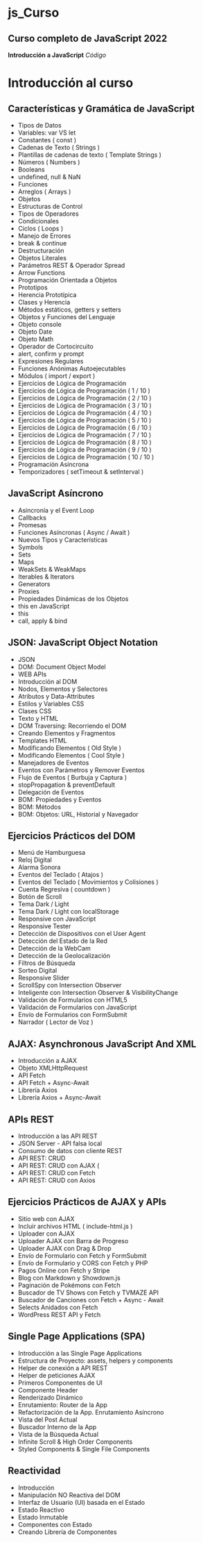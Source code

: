 # js_Curso

## Curso completo de JavaScript 2022

__Introducción a JavaScript__
_Código_


# Introducción al curso


## Características y Gramática de JavaScript

* Tipos de Datos
* Variables: var VS let
* Constantes ( const )
* Cadenas de Texto ( Strings )
* Plantillas de cadenas de texto ( Template Strings )
* Números ( Numbers )
* Booleans
* undefined, null & NaN
* Funciones
* Arreglos ( Arrays )
* Objetos
* Estructuras de Control
* Tipos de Operadores
* Condicionales
* Ciclos ( Loops )
* Manejo de Errores
* break & continue
* Destructuración
* Objetos Literales
* Parámetros REST & Operador Spread
* Arrow Functions
* Programación Orientada a Objetos
* Prototipos
* Herencia Prototípica
* Clases y Herencia
* Métodos estáticos, getters y setters
* Objetos y Funciones del Lenguaje
* Objeto console
* Objeto Date
* Objeto Math
* Operador de Cortocircuito
* alert, confirm y prompt
* Expresiones Regulares
* Funciones Anónimas Autoejecutables
* Módulos ( import / export )
* Ejercicios de Lógica de Programación
* Ejercicios de Lógica de Programación ( 1 / 10 )
* Ejercicios de Lógica de Programación ( 2 / 10 )
* Ejercicios de Lógica de Programación ( 3 / 10 )
* Ejercicios de Lógica de Programación ( 4 / 10 )
* Ejercicios de Lógica de Programación ( 5 / 10 )
* Ejercicios de Lógica de Programación ( 6 / 10 )
* Ejercicios de Lógica de Programación ( 7 / 10 )
* Ejercicios de Lógica de Programación ( 8 / 10 )
* Ejercicios de Lógica de Programación ( 9 / 10 )
* Ejercicios de Lógica de Programación ( 10 / 10 )
* Programación Asíncrona
* Temporizadores ( setTimeout & setInterval )



## JavaScript Asíncrono

* Asincronía y el Event Loop
* Callbacks
* Promesas
* Funciones Asíncronas ( Async / Await )
* Nuevos Tipos y Características
* Symbols
* Sets
* Maps
* WeakSets & WeakMaps
* Iterables & Iterators
* Generators
* Proxies
* Propiedades Dinámicas de los Objetos
* this en JavaScript
* this
* call, apply & bind

## JSON: JavaScript Object Notation

* JSON
* DOM: Document Object Model
* WEB APIs
* Introducción al DOM
* Nodos, Elementos y Selectores
* Atributos y Data-Attributes
* Estilos y Variables CSS
* Clases CSS
* Texto y HTML
* DOM Traversing: Recorriendo el DOM
* Creando Elementos y Fragmentos
* Templates HTML
* Modificando Elementos ( Old Style )
* Modificando Elementos ( Cool Style )
* Manejadores de Eventos
* Eventos con Parámetros y Remover Eventos
* Flujo de Eventos ( Burbuja y Captura )
* stopPropagation & preventDefault
* Delegación de Eventos
* BOM: Propiedades y Eventos
* BOM: Métodos
* BOM: Objetos: URL, Historial y Navegador

## Ejercicios Prácticos del DOM

* Menú de Hamburguesa
* Reloj Digital
* Alarma Sonora
* Eventos del Teclado ( Atajos )
* Eventos del Teclado ( Movimientos y Colisiones )
* Cuenta Regresiva ( countdown )
* Botón de Scroll
* Tema Dark / Light
* Tema Dark / Light con localStorage
* Responsive con JavaScript
* Responsive Tester
* Detección de Dispositivos con el User Agent
* Detección del Estado de la Red
* Detección de la WebCam
* Detección de la Geolocalización
* Filtros de Búsqueda
* Sorteo Digital
* Responsive Slider
* ScrollSpy con Intersection Observer
* Inteligente con Intersection Observer & VisibilityChange
* Validación de Formularios con HTML5
* Validación de Formularios con JavaScript
* Envío de Formularios con FormSubmit
* Narrador ( Lector de Voz )

## AJAX: Asynchronous JavaScript And XML

* Introducción a AJAX
* Objeto XMLHttpRequest
* API Fetch
* API Fetch + Async-Await
* Librería Axios
* Librería Axios + Async-Await

## APIs REST

* Introducción a las API REST
* JSON Server - API falsa local
* Consumo de datos con cliente REST
* API REST: CRUD
* API REST: CRUD con AJAX (
* API REST: CRUD con Fetch 
* API REST: CRUD con Axios 


## Ejercicios Prácticos de AJAX y APIs

* Sitio web con AJAX
* Incluir archivos HTML ( include-html.js )
* Uploader con AJAX
* Uploader AJAX con Barra de Progreso
* Uploader AJAX con Drag & Drop
* Envío de Formulario con Fetch y FormSubmit
* Envío de Formulario y CORS con Fetch y PHP
* Pagos Online con Fetch y Stripe
* Blog con Markdown y Showdown.js
* Paginación de Pokémons con Fetch
* Buscador de TV Shows con Fetch y TVMAZE API
* Buscador de Canciones con Fetch + Async - Await
* Selects Anidados con Fetch
* WordPress REST API y Fetch

## Single Page Applications (SPA)

* Introducción a las Single Page Applications
* Estructura de Proyecto: assets, helpers y components
* Helper de conexión a API REST
* Helper de peticiones AJAX
* Primeros Componentes de UI
* Componente Header
* Renderizado Dinámico
* Enrutamiento: Router de la App
* Refactorización de la App. Enrutamiento Asíncrono
* Vista del Post Actual
* Buscador Interno de la App
* Vista de la Búsqueda Actual
* Infinite Scroll & High Order Components
* Styled Components & Single File Components

## Reactividad
* Introducción
* Manipulación NO Reactiva del DOM
* Interfaz de Usuario (UI) basada en el Estado
* Estado Reactivo
* Estado Inmutable
* Componentes con Estado
* Creando Librería de Componentes
